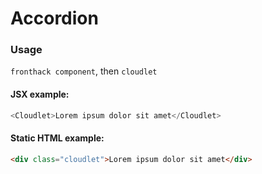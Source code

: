 # Accordion

### Usage

`fronthack component`, then `cloudlet`

#### JSX example:

```js
<Cloudlet>Lorem ipsum dolor sit amet</Cloudlet>
```

#### Static HTML example:

```html
<div class="cloudlet">Lorem ipsum dolor sit amet</div>
```